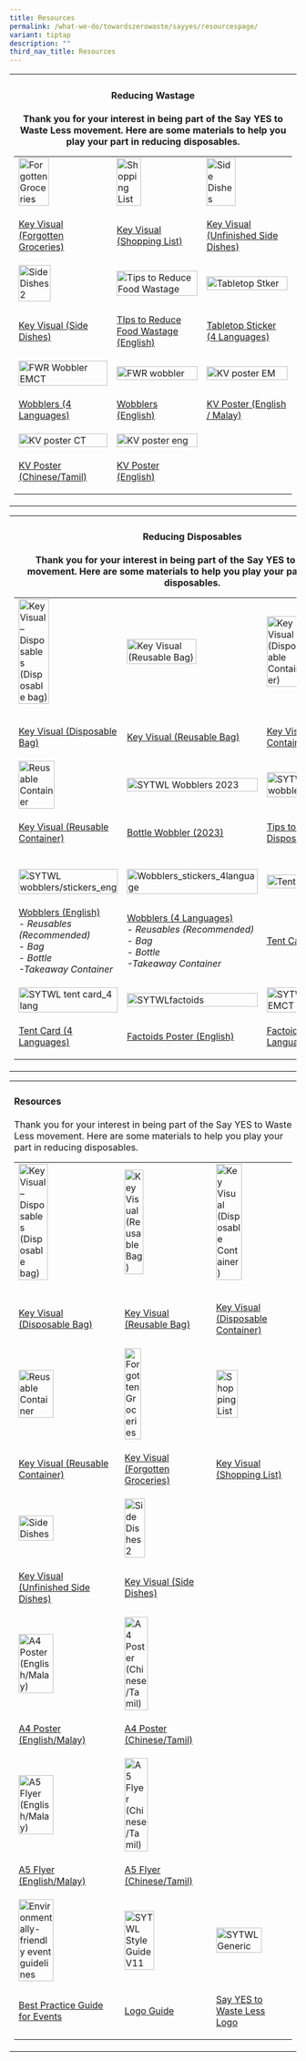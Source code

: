 ```yaml
---
title: Resources
permalink: /what-we-do/towardszerowaste/sayyes/resourcespage/
variant: tiptap
description: ""
third_nav_title: Resources
---
```

<table style="minWidth: 75px">
<colgroup>
<col>
<col>
<col>
</colgroup>
<tbody>
<tr>
<th rowspan="2" colspan="3">
<h4>Reducing Wastage</h4>
<p>Thank you for your interest in being part of the Say YES to Waste Less
movement. Here are some materials to help you play your part in reducing
disposables.</p>
<table style="minWidth: 75px">
<colgroup>
<col>
<col>
<col>
</colgroup>
<tbody>
<tr>
<td rowspan="1" colspan="1"><a class="isomer-image-wrapper" href="/images/Say%20YES%20to%20Waste%20Less/Resources/forgotten_groceries_1.png"><img style="width: 58%;" height="auto" width="100%" alt="Forgotten Groceries" src="/images/Say YES to Waste Less/Resources/forgotten_groceries_tmb_medium.png"></a>
</td>
<td rowspan="1" colspan="1"><a class="isomer-image-wrapper" href="/images/Say%20YES%20to%20Waste%20Less/Resources/forgotten_groceries_2.png"><img style="width: 55%;" height="auto" width="100%" alt="Shopping List" src="/images/Say YES to Waste Less/Resources/shopping_list_tmb_medium.png"></a>
</td>
<td rowspan="1" colspan="1"><a class="isomer-image-wrapper" href="/images/Say%20YES%20to%20Waste%20Less/Resources/side_dishes_1bc1dc084536f49abadc64e4fdae95251.png"><img style="width: 60%;" height="auto" width="100%" alt="Side Dishes" src="/images/Say YES to Waste Less/Resources/side_dishes_1_tmb_medium.png"></a>
</td>
</tr>
<tr>
<td rowspan="1" colspan="1">
<p><a href="/images/Say%20YES%20to%20Waste%20Less/Resources/forgotten_groceries_1.png" rel="noopener noreferrer nofollow" target="_blank">Key Visual (Forgotten Groceries)</a>
</p>
</td>
<td rowspan="1" colspan="1">
<p><a href="/images/Say%20YES%20to%20Waste%20Less/Resources/forgotten_groceries_2.png" rel="noopener noreferrer nofollow" target="_blank">Key Visual (Shopping List)</a>
</p>
</td>
<td rowspan="1" colspan="1">
<p><a href="/images/Say%20YES%20to%20Waste%20Less/Resources/side_dishes_1bc1dc084536f49abadc64e4fdae95251.png" rel="noopener noreferrer nofollow" target="_blank">Key Visual (Unfinished Side Dishes)</a>
</p>
</td>
</tr>
<tr>
<td rowspan="1" colspan="1"><a class="isomer-image-wrapper" href="/images/Say%20YES%20to%20Waste%20Less/Resources/side_dishes_2.png"><img style="width: 60%;" height="auto" width="100%" alt="Side Dishes 2" src="/images/Say YES to Waste Less/Resources/side_dishes_2_tmb_medium.png"></a>
</td>
<td rowspan="1" colspan="1"><a class="isomer-image-wrapper" href="/images/Say%20YES%20to%20Waste%20Less/Resources/tips_to_reduce_food_wastage.png"><img style="width: 100%" height="auto" width="100%" alt="Tips to Reduce Food Wastage" src="/images/Say YES to Waste Less/Resources/tips_to_reduce_food_wastage_tmb_thumb200.png"></a>
</td>
<td rowspan="1" colspan="1">
<div class="isomer-image-wrapper">
<img style="width: 100%" height="auto" width="100%" alt="Tabletop Stker" src="/images/Say YES to Waste Less/Resources/tabletop_stker_tmb_thumb200.png">
</div>
</td>
</tr>
<tr>
<td rowspan="1" colspan="1">
<p><a href="/images/Say%20YES%20to%20Waste%20Less/Resources/side_dishes_2.png" rel="noopener noreferrer nofollow" target="_blank">Key Visual (Side Dishes)</a>
</p>
</td>
<td rowspan="1" colspan="1">
<p><a href="/images/Say%20YES%20to%20Waste%20Less/Resources/tips_to_reduce_food_wastage.png" rel="noopener noreferrer nofollow" target="_blank">TIps to Reduce Food Wastage (English)</a>
</p>
</td>
<td rowspan="1" colspan="1">
<p><a href="/files/Say%20YES%20to%20Waste%20Less/nea_284_t20_fwr_tabletopstk_emct.pdf" rel="noopener noreferrer nofollow" target="_blank">Tabletop Sticker (4 Languages)</a>
</p>
</td>
</tr>
<tr>
<td rowspan="1" colspan="1">
<div class="isomer-image-wrapper">
<img style="width: 100%" height="auto" width="100%" alt="FWR Wobbler EMCT" src="/images/Say YES to Waste Less/Resources/fwr_wobbler_emct_tmb_thumb200.png">
</div>
</td>
<td rowspan="1" colspan="1">
<div class="isomer-image-wrapper">
<img style="width: 100%" height="auto" width="100%" alt="FWR wobbler" src="/images/Say YES to Waste Less/Resources/fwr_wobbler_tmb_thumb200.png">
</div>
</td>
<td rowspan="1" colspan="1">
<div class="isomer-image-wrapper">
<img style="width: 100%" height="auto" width="100%" alt="KV poster EM" src="/images/Say YES to Waste Less/Resources/kv_poster_em_tmb_thumb200.png">
</div>
</td>
</tr>
<tr>
<td rowspan="1" colspan="1">
<p><a href="/files/Say%20YES%20to%20Waste%20Less/nea_296_t20_fwr_wobbler_emct.pdf" rel="noopener noreferrer nofollow" target="_blank">Wobblers (4 Languages)</a>
</p>
</td>
<td rowspan="1" colspan="1">
<p><a href="/files/Say%20YES%20to%20Waste%20Less/nea_280_t20_fwr_wobbler.pdf" rel="noopener noreferrer nofollow" target="_blank">Wobblers (English)</a>
</p>
</td>
<td rowspan="1" colspan="1">
<p><a href="/files/Say%20YES%20to%20Waste%20Less/nea_298_t20_fwr_kv_a3_poster_em_v10.pdf" rel="noopener noreferrer nofollow" target="_blank">KV Poster (English / Malay)</a>
</p>
</td>
</tr>
<tr>
<td rowspan="1" colspan="1">
<div class="isomer-image-wrapper">
<img style="width: 100%" height="auto" width="100%" alt="KV poster CT" src="/images/Say YES to Waste Less/Resources/kv_poster_ct_tmb_thumb200.png">
</div>
</td>
<td rowspan="1" colspan="1">
<div class="isomer-image-wrapper">
<img style="width: 100%" height="auto" width="100%" alt="KV poster eng" src="/images/Say YES to Waste Less/Resources/kv_poster_eng_tmb_thumb200.png">
</div>
</td>
<td rowspan="1" colspan="1">
<p></p>
</td>
</tr>
<tr>
<td rowspan="1" colspan="1">
<p><a href="/files/Say%20YES%20to%20Waste%20Less/nea_298_t20_fwr_kv_a3_poster_ct_v19_path.pdf" rel="noopener noreferrer nofollow" target="_blank">KV Poster (Chinese/Tamil)</a>
</p>
</td>
<td rowspan="1" colspan="1">
<p><a href="/files/Say%20YES%20to%20Waste%20Less/nea_297_t20_fwr_kv_a3_poster_english_r4.pdf" rel="noopener noreferrer nofollow" target="_blank">KV Poster (English)</a>
</p>
</td>
<td rowspan="1" colspan="1">
<p></p>
</td>
</tr>
</tbody>
</table>
<p></p>
</th>
</tr>
<tr></tr>
</tbody>
</table>
<p></p>
<table style="minWidth: 75px">
<colgroup>
<col>
<col>
<col>
</colgroup>
<tbody>
<tr>
<th rowspan="3" colspan="3">
<h4>Reducing Disposables</h4>
<p>Thank you for your interest in being part of the Say YES to Waste Less
movement. Here are some materials to help you play your part in reducing
disposables.</p>
<p></p>
<table style="minWidth: 75px">
<colgroup>
<col>
<col>
<col>
</colgroup>
<tbody>
<tr>
<td rowspan="1" colspan="1"><a class="isomer-image-wrapper" href="/images/Say%20YES%20to%20Waste%20Less/Resources/disposable_bags_1.png"><img style="width: 55%;" height="auto" width="100%" alt="Key Visual – Disposables (Disposable bag)" src="/images/Say YES to Waste Less/Resources/key_visual_disposables__disposable_bag__tmb_medium.png"></a>
<p></p>
</td>
<td rowspan="1" colspan="1"><a class="isomer-image-wrapper" href="/images/Say%20YES%20to%20Waste%20Less/Resources/disposable_bags_2.png"><img style="width: 73%;" height="auto" width="100%" alt="Key Visual (Reusable Bag)" src="/images/Say YES to Waste Less/Resources/disposable_bags_2_tmb_medium.png"></a>
<p></p>
</td>
<td rowspan="1" colspan="1"><a class="isomer-image-wrapper" href="/images/Say%20YES%20to%20Waste%20Less/Resources/disposable_containers_1.png"><img style="width: 60%;" height="auto" width="100%" alt="Key Visual (Disposable Container)" src="/images/Say YES to Waste Less/Resources/disposable_container_tmb_medium.png"></a>
<p></p>
</td>
</tr>
<tr>
<td rowspan="1" colspan="1">
<p><a href="/images/Say%20YES%20to%20Waste%20Less/Resources/disposable_bags_1.png" rel="noopener noreferrer nofollow" target="_blank">Key Visual (Disposable Bag)</a>
</p>
</td>
<td rowspan="1" colspan="1">
<p><a href="/images/Say%20YES%20to%20Waste%20Less/Resources/disposable_bags_2.png" rel="noopener noreferrer nofollow" target="_blank">Key Visual (Reusable Bag)</a>
</p>
</td>
<td rowspan="1" colspan="1">
<p><a href="/images/Say%20YES%20to%20Waste%20Less/Resources/disposable_containers_1.png" rel="noopener noreferrer nofollow" target="_blank">Key Visual (Disposable Container)</a>
</p>
</td>
</tr>
<tr>
<td rowspan="1" colspan="1"><a class="isomer-image-wrapper" href="/images/Say%20YES%20to%20Waste%20Less/Resources/disposable_containers_2.png"><img style="width: 60%;" height="auto" width="100%" alt="Reusable Container" src="/images/Say YES to Waste Less/Resources/reusable_container_tmb_medium.png"></a>
</td>
<td rowspan="1" colspan="1"><a class="isomer-image-wrapper" href="/images/Say%20YES%20to%20Waste%20Less/Resources/nea_sytwl_wobbler_rgb.jpg"><img style="width: 100%" height="auto" width="100%" alt="SYTWL Wobblers 2023" src="/images/Say YES to Waste Less/Resources/sytwl_wobbler_2023_tmb_thumb200.jpg"></a>
</td>
<td rowspan="1" colspan="1"><a class="isomer-image-wrapper" href="/images/Say%20YES%20to%20Waste%20Less/Resources/tips_to_reduce_disposables.png"><img style="width: 100%" height="auto" width="100%" alt="SYTWL wobblers/stickers_eng" src="/images/Say YES to Waste Less/Resources/tips_to_reduce_disposables_tmb_thumb200.png"></a>
</td>
</tr>
<tr>
<td rowspan="1" colspan="1">
<p><a href="/images/Say%20YES%20to%20Waste%20Less/Resources/disposable_containers_2.png" rel="noopener noreferrer nofollow" target="_blank">Key Visual (Reusable Container)</a>
</p>
</td>
<td rowspan="1" colspan="1">
<p><a href="/images/Say%20YES%20to%20Waste%20Less/Resources/nea_sytwl_wobbler_rgb.jpg" rel="noopener noreferrer nofollow" target="_blank">Bottle Wobbler (2023)</a>
</p>
</td>
<td rowspan="1" colspan="1">
<p><a href="/images/Say%20YES%20to%20Waste%20Less/Resources/tips_to_reduce_disposables.png" rel="noopener noreferrer nofollow" target="_blank">Tips to Reduce Disposables&nbsp;(English)</a>
</p>
</td>
</tr>
<tr>
<td rowspan="1" colspan="1">
<p></p>
</td>
<td rowspan="1" colspan="1">
<p></p>
</td>
<td rowspan="1" colspan="1">
<p></p>
</td>
</tr>
<tr>
<td rowspan="1" colspan="1">
<div class="isomer-image-wrapper">
<img style="width: 100%" height="auto" width="100%" alt="SYTWL wobblers/stickers_eng" src="/images/Say YES to Waste Less/Resources/sytwl_wobblers_stickers_eng_tmb_thumb200.png">
</div>
</td>
<td rowspan="1" colspan="1"><a class="isomer-image-wrapper" href="/files/Say%20YES%20to%20Waste%20Less/rd_wobblers_x_4__english_.pdf"><img style="width: 100%" height="auto" width="100%" alt="Wobblers_stickers_4language" src="/images/Say YES to Waste Less/Resources/wobblers_stickers_4language_tmb_thumb200.png"></a>
</td>
<td rowspan="1" colspan="1">
<div class="isomer-image-wrapper">
<img style="width: 100%" height="auto" width="100%" alt="Tent card (English)" src="/images/Say YES to Waste Less/Resources/tent_card__english__tmb_thumb200.png">
</div>
</td>
</tr>
<tr>
<td rowspan="1" colspan="1">
<p><a href="/files/Say%20YES%20to%20Waste%20Less/rd_wobblers_x_4__english_.pdf" rel="noopener noreferrer nofollow" target="_blank">Wobblers (English)</a>
<br><em>- Reusables (Recommended)</em>
<br><em>- Bag</em>
<br><em>- Bottle</em>
<br><em>-Takeaway Container</em>
</p>
</td>
<td rowspan="1" colspan="1">
<p><a href="/files/Say%20YES%20to%20Waste%20Less/rd_wobblers_x_4__emct_.pdf" rel="noopener noreferrer nofollow" target="_blank"><u>Wobblers (4 Languages)</u></a>
<br><em>- Reusables (Recommended)</em>
<br><em>- Bag</em>
<br><em>- Bottle</em>
<br><em>-Takeaway Container</em>
</p>
</td>
<td rowspan="1" colspan="1">
<p><a href="/files/Say%20YES%20to%20Waste%20Less/rd_tent_card__english_.pdf" rel="noopener noreferrer nofollow" target="_blank">Tent Card (English)</a>
</p>
</td>
</tr>
<tr>
<td rowspan="1" colspan="1">
<div class="isomer-image-wrapper">
<img style="width: 100%" height="auto" width="100%" alt="SYTWL tent card_4 lang" src="/images/Say YES to Waste Less/Resources/sytwl_tent_card_4_lang_tmb_thumb200.png">
</div>
</td>
<td rowspan="1" colspan="1">
<div class="isomer-image-wrapper">
<img style="width: 100%" height="auto" width="100%" alt="SYTWLfactoids" src="/images/Say YES to Waste Less/Resources/sytwlfactoids_tmb_thumb200.png">
</div>
</td>
<td rowspan="1" colspan="1">
<div class="isomer-image-wrapper">
<img style="width: 100%" height="auto" width="100%" alt="SYTWLfactoids EMCT" src="/images/Say YES to Waste Less/Resources/sytwlfactoids_emct_tmb_thumb200.png">
</div>
</td>
</tr>
<tr>
<td rowspan="1" colspan="1">
<p><a href="/files/Say%20YES%20to%20Waste%20Less/rd_tent_card__emct_.pdf" rel="noopener noreferrer nofollow" target="_blank">Tent Card (4 Languages)</a>
</p>
</td>
<td rowspan="1" colspan="1">
<p><a href="/files/Say%20YES%20to%20Waste%20Less/nea_262_t20_rd_2020_factoids_poster_a3__en_.pdf" rel="noopener noreferrer nofollow" target="_blank">Factoids Poster (English)</a>
</p>
</td>
<td rowspan="1" colspan="1">
<p><a href="/files/Say%20YES%20to%20Waste%20Less/nea_263_t20_rd_2020_factoids_poster_a3__emct_.pdf" rel="noopener noreferrer nofollow" target="_blank">Factoids Poster (4 Languages)</a>
</p>
</td>
</tr>
</tbody>
</table>
<p></p>
</th>
</tr>
<tr></tr>
<tr></tr>
</tbody>
</table>
<p></p>
<table style="minWidth: 75px">
<colgroup>
<col>
<col>
<col>
</colgroup>
<tbody>
<tr>
<td rowspan="1" colspan="3">
<h4>Resources</h4>
<p>Thank you for your interest in being part of the Say YES to Waste Less
movement. Here are some materials to help you play your part in reducing
disposables.</p>
<table style="minWidth: 75px">
<colgroup>
<col>
<col>
<col>
</colgroup>
<tbody>
<tr>
<td rowspan="1" colspan="1"><a class="isomer-image-wrapper" href="/images/Say%20YES%20to%20Waste%20Less/Resources/disposable_bags_1.png"><img style="width: 55%;" height="auto" width="100%" alt="Key Visual – Disposables (Disposable bag)" src="/images/Say YES to Waste Less/Resources/key_visual_disposables__disposable_bag__tmb_medium.png"></a>
<p></p>
</td>
<td rowspan="1" colspan="1"><a class="isomer-image-wrapper" href="/images/Say%20YES%20to%20Waste%20Less/Resources/disposable_bags_2.png"><img style="width: 48%;" height="auto" width="100%" alt="Key Visual (Reusable Bag)" src="/images/Say YES to Waste Less/Resources/disposable_bags_2_tmb_medium.png"></a>
<p></p>
</td>
<td rowspan="1" colspan="1"><a class="isomer-image-wrapper" href="/images/Say%20YES%20to%20Waste%20Less/Resources/disposable_containers_1.png"><img style="width: 60%;" height="auto" width="100%" alt="Key Visual (Disposable Container)" src="/images/Say YES to Waste Less/Resources/disposable_container_tmb_medium.png"></a>
<p></p>
</td>
</tr>
<tr>
<td rowspan="1" colspan="1">
<p><a href="/images/Say%20YES%20to%20Waste%20Less/Resources/disposable_bags_1.png" rel="noopener noreferrer nofollow" target="_blank">Key Visual (Disposable Bag)</a>
</p>
</td>
<td rowspan="1" colspan="1">
<p><a href="/images/Say%20YES%20to%20Waste%20Less/Resources/disposable_bags_2.png" rel="noopener noreferrer nofollow" target="_blank">Key Visual (Reusable Bag)</a>
</p>
</td>
<td rowspan="1" colspan="1">
<p><a href="/images/Say%20YES%20to%20Waste%20Less/Resources/disposable_containers_1.png" rel="noopener noreferrer nofollow" target="_blank">Key Visual (Disposable Container)</a>
</p>
</td>
</tr>
<tr>
<td rowspan="1" colspan="1"><a class="isomer-image-wrapper" href="/images/Say%20YES%20to%20Waste%20Less/Resources/disposable_containers_2.png"><img style="width: 60%;" height="auto" width="100%" alt="Reusable Container" src="/images/Say YES to Waste Less/Resources/reusable_container_tmb_medium.png"></a>
</td>
<td rowspan="1" colspan="1"><a class="isomer-image-wrapper" href="/images/Say%20YES%20to%20Waste%20Less/Resources/forgotten_groceries_1.png"><img style="width: 45%;" height="auto" width="100%" alt="Forgotten Groceries" src="/images/Say YES to Waste Less/Resources/forgotten_groceries_tmb_medium.png"></a>
</td>
<td rowspan="1" colspan="1"><a class="isomer-image-wrapper" href="/images/Say%20YES%20to%20Waste%20Less/Resources/forgotten_groceries_2.png"><img style="width: 55%;" height="auto" width="100%" alt="Shopping List" src="/images/Say YES to Waste Less/Resources/shopping_list_tmb_medium.png"></a>
</td>
</tr>
<tr>
<td rowspan="1" colspan="1">
<p><a href="/images/Say%20YES%20to%20Waste%20Less/Resources/disposable_containers_2.png" rel="noopener noreferrer nofollow" target="_blank">Key Visual (Reusable Container)</a>
</p>
</td>
<td rowspan="1" colspan="1">
<p><a href="/images/Say%20YES%20to%20Waste%20Less/Resources/forgotten_groceries_1.png" rel="noopener noreferrer nofollow" target="_blank">Key Visual (Forgotten Groceries)</a>
</p>
</td>
<td rowspan="1" colspan="1">
<p><a href="/images/Say%20YES%20to%20Waste%20Less/Resources/forgotten_groceries_2.png" rel="noopener noreferrer nofollow" target="_blank">Key Visual (Shopping List)</a>
</p>
</td>
</tr>
<tr>
<td rowspan="1" colspan="1"><a class="isomer-image-wrapper" href="/images/Say%20YES%20to%20Waste%20Less/Resources/side_dishes_1bc1dc084536f49abadc64e4fdae95251.png"><img style="width: 60%;" height="auto" width="100%" alt="Side Dishes" src="/images/Say YES to Waste Less/Resources/side_dishes_1_tmb_medium.png"></a>
</td>
<td rowspan="1" colspan="1"><a class="isomer-image-wrapper" href="/images/Say%20YES%20to%20Waste%20Less/Resources/side_dishes_2.png"><img style="width: 50%;" height="auto" width="100%" alt="Side Dishes 2" src="/images/Say YES to Waste Less/Resources/side_dishes_2_tmb_medium.png"></a>
</td>
<td rowspan="1" colspan="1">
<p></p>
</td>
</tr>
<tr>
<td rowspan="1" colspan="1">
<p><a href="/images/Say%20YES%20to%20Waste%20Less/Resources/side_dishes_1bc1dc084536f49abadc64e4fdae95251.png" rel="noopener noreferrer nofollow" target="_blank">Key Visual (Unfinished Side Dishes)</a>
</p>
</td>
<td rowspan="1" colspan="1">
<p><a href="/images/Say%20YES%20to%20Waste%20Less/Resources/side_dishes_2.png" rel="noopener noreferrer nofollow" target="_blank">Key Visual (Side Dishes)</a>
</p>
</td>
<td rowspan="1" colspan="1">
<p></p>
</td>
</tr>
<tr>
<td rowspan="1" colspan="1"><a class="isomer-image-wrapper" href="/images/Say%20YES%20to%20Waste%20Less/Resources/nea_sytwl_a4_em_rgb.jpg"><img style="width: 60%;" height="auto" width="100%" alt="A4 Poster (English/Malay)" src="/images/Say YES to Waste Less/Resources/a4_poster__english_malay__tmb_thumb200.jpg"></a>
</td>
<td rowspan="1" colspan="1"><a class="isomer-image-wrapper" href="/images/Say%20YES%20to%20Waste%20Less/Resources/nea_sytwl_a4_ct_rgb.jpg"><img style="width: 53%;" height="auto" width="100%" alt="A4 Poster (Chinese/Tamil)" src="/images/Say YES to Waste Less/Resources/a4_poster__chinese_tamil__tmb_thumb200.jpg"></a>
</td>
<td rowspan="1" colspan="1">
<p></p>
</td>
</tr>
<tr>
<td rowspan="1" colspan="1">
<p><a href="/images/Say%20YES%20to%20Waste%20Less/Resources/nea_sytwl_a4_em_rgb.jpg" rel="noopener noreferrer nofollow" target="_blank">A4 Poster (English/Malay)</a>
</p>
</td>
<td rowspan="1" colspan="1">
<p><a href="/images/Say%20YES%20to%20Waste%20Less/Resources/nea_sytwl_a4_ct_rgb.jpg" rel="noopener noreferrer nofollow" target="_blank">A4 Poster (Chinese/Tamil)</a>
</p>
</td>
<td rowspan="1" colspan="1">
<p></p>
</td>
</tr>
<tr>
<td rowspan="1" colspan="1"><a class="isomer-image-wrapper" href="/images/Say%20YES%20to%20Waste%20Less/Resources/nea_sytwl_a5_em_rgb.jpg"><img style="width: 60%;" height="auto" width="100%" alt="A5 Flyer (English/Malay)" src="/images/Say YES to Waste Less/Resources/a5_flyer__english_malay__tmb_thumb200.jpg"></a>
</td>
<td rowspan="1" colspan="1"><a class="isomer-image-wrapper" href="/images/Say%20YES%20to%20Waste%20Less/Resources/nea_sytwl_a5_ct_rgb.jpg"><img style="width: 53%;" height="auto" width="100%" alt="A5 Flyer (Chinese/Tamil)" src="/images/Say YES to Waste Less/Resources/sytwl_a5_flyer__chinese_tamil__tmb_thumb200.jpg"></a>
</td>
<td rowspan="1" colspan="1">
<p></p>
</td>
</tr>
<tr>
<td rowspan="1" colspan="1">
<p><a href="/images/Say%20YES%20to%20Waste%20Less/Resources/nea_sytwl_a5_em_rgb.jpg" rel="noopener noreferrer nofollow" target="_blank">A5 Flyer (English/Malay)</a>
</p>
</td>
<td rowspan="1" colspan="1">
<p><a href="/images/Say%20YES%20to%20Waste%20Less/Resources/nea_sytwl_a5_ct_rgb.jpg" rel="noopener noreferrer nofollow" target="_blank">A5 Flyer (Chinese/Tamil)</a>
</p>
</td>
<td rowspan="1" colspan="1">
<p></p>
</td>
</tr>
<tr>
<td rowspan="1" colspan="1">
<div class="isomer-image-wrapper">
<img style="width: 60%;" height="auto" width="100%" alt="Environmentally-friendly event guidelines" src="/images/Say YES to Waste Less/Resources/environmentally_friendly_event_guidelines_tmb_thumb200.png">
</div>
</td>
<td rowspan="1" colspan="1">
<div class="isomer-image-wrapper">
<img style="width: 60%;" height="auto" width="100%" alt="SYTWL Style Guide V11" src="/images/Say YES to Waste Less/Resources/sytwl_style_guide_v11_tmb_ze_300_300.png">
</div>
</td>
<td rowspan="1" colspan="1">
<div class="isomer-image-wrapper">
<img style="width: 80%;" height="auto" width="100%" alt="SYTWL Generic" src="/images/Say YES to Waste Less/Resources/sytwl_generic_tmb_thumb200.png">
</div>
</td>
</tr>
<tr>
<td rowspan="1" colspan="1">
<p><a href="/files/Say%20YES%20to%20Waste%20Less/environmentally_friendly_events_guidelines.pdf" rel="noopener noreferrer nofollow" target="_blank">Best Practice Guide for Events</a>
</p>
</td>
<td rowspan="1" colspan="1">
<p><a href="/files/Say YES to Waste Less/SYTWL_Style_Guide_30Aug_compressed.pdf" rel="noopener noreferrer nofollow" target="_blank">Logo Guide</a>
</p>
</td>
<td rowspan="1" colspan="1">
<p><a href="/images/Say%20YES%20to%20Waste%20Less/Resources/sytwl_generic.png" rel="noopener noreferrer nofollow" target="_blank">Say YES to Waste Less Logo</a>
</p>
</td>
</tr>
</tbody>
</table>
</td>
</tr>
</tbody>
</table>
<p></p>
<p></p>
<p></p>